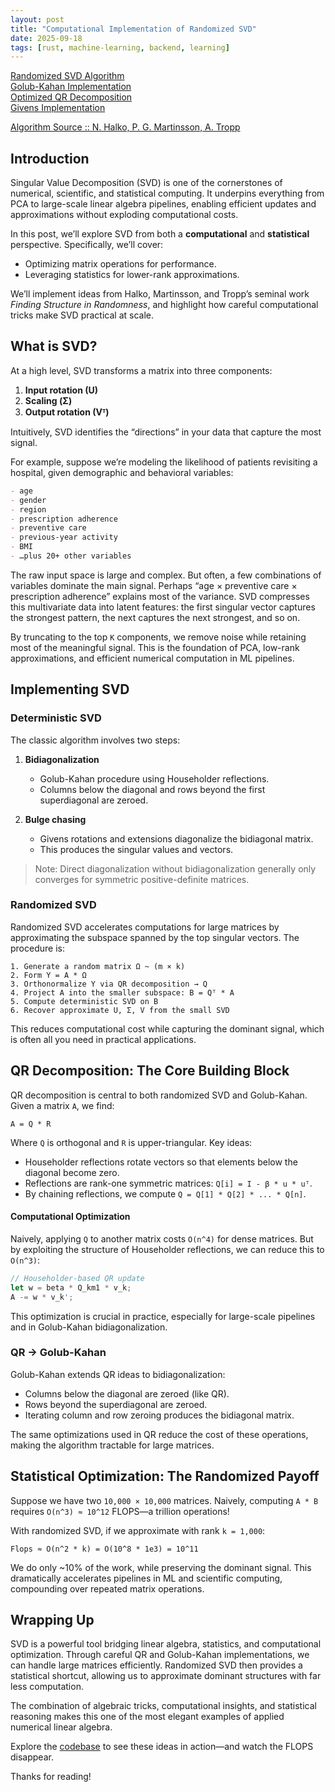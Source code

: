 ```yaml
---
layout: post
title: "Computational Implementation of Randomized SVD"
date: 2025-09-18
tags: [rust, machine-learning, backend, learning]
---
```


[Randomized SVD Algorithm](https://github.com/cyancirrus/stellar-math/blob/main/src/solver/randomized_svd.rs)  
[Golub-Kahan Implementation](https://github.com/cyancirrus/stellar-math/blob/main/src/decomposition/svd.rs)  
[Optimized QR Decomposition](https://github.com/cyancirrus/stellar-math/blob/main/src/decomposition/qr.rs)  
[Givens Implementation](https://github.com/cyancirrus/stellar-math/blob/main/src/decomposition/givens.rs)  

[Algorithm Source :: N. Halko, P. G. Martinsson, A. Tropp](https://arxiv.org/pdf/0909.4061)

## Introduction

Singular Value Decomposition (SVD) is one of the cornerstones of numerical, scientific, and statistical computing. It underpins everything from PCA to large-scale linear algebra pipelines, enabling efficient updates and approximations without exploding computational costs.

In this post, we’ll explore SVD from both a **computational** and **statistical** perspective. Specifically, we’ll cover:

- Optimizing matrix operations for performance.  
- Leveraging statistics for lower-rank approximations.  

We’ll implement ideas from Halko, Martinsson, and Tropp’s seminal work *Finding Structure in Randomness*, and highlight how careful computational tricks make SVD practical at scale.


## What is SVD?

At a high level, SVD transforms a matrix into three components:

1. **Input rotation (U)**  
2. **Scaling (Σ)**  
3. **Output rotation (Vᵀ)**

Intuitively, SVD identifies the “directions” in your data that capture the most signal.  

For example, suppose we’re modeling the likelihood of patients revisiting a hospital, given demographic and behavioral variables:

```md
- age
- gender
- region
- prescription adherence
- preventive care
- previous-year activity
- BMI
- …plus 20+ other variables
```

The raw input space is large and complex. But often, a few combinations of variables dominate the main signal. Perhaps “age × preventive care × prescription adherence” explains most of the variance. SVD compresses this multivariate data into latent features: the first singular vector captures the strongest pattern, the next captures the next strongest, and so on.

By truncating to the top `K` components, we remove noise while retaining most of the meaningful signal. This is the foundation of PCA, low-rank approximations, and efficient numerical computation in ML pipelines.



## Implementing SVD

### Deterministic SVD

The classic algorithm involves two steps:

1. **Bidiagonalization**

   * Golub-Kahan procedure using Householder reflections.
   * Columns below the diagonal and rows beyond the first superdiagonal are zeroed.

2. **Bulge chasing**

   * Givens rotations and extensions diagonalize the bidiagonal matrix.
   * This produces the singular values and vectors.

> Note: Direct diagonalization without bidiagonalization generally only converges for symmetric positive-definite matrices.



### Randomized SVD

Randomized SVD accelerates computations for large matrices by approximating the subspace spanned by the top singular vectors. The procedure is:

```text
1. Generate a random matrix Ω ~ (m × k)
2. Form Y = A * Ω
3. Orthonormalize Y via QR decomposition → Q
4. Project A into the smaller subspace: B = Qᵀ * A
5. Compute deterministic SVD on B
6. Recover approximate U, Σ, V from the small SVD
```

This reduces computational cost while capturing the dominant signal, which is often all you need in practical applications.



## QR Decomposition: The Core Building Block

QR decomposition is central to both randomized SVD and Golub-Kahan. Given a matrix `A`, we find:

```
A = Q * R
```

Where `Q` is orthogonal and `R` is upper-triangular. Key ideas:

* Householder reflections rotate vectors so that elements below the diagonal become zero.
* Reflections are rank-one symmetric matrices: `Q[i] = I - β * u * uᵀ`.
* By chaining reflections, we compute `Q = Q[1] * Q[2] * ... * Q[n]`.

#### Computational Optimization

Naively, applying `Q` to another matrix costs `O(n^4)` for dense matrices. But by exploiting the structure of Householder reflections, we can reduce this to `O(n^3)`:

```rust
// Householder-based QR update
let w = beta * Q_km1 * v_k;
A -= w * v_k';
```

This optimization is crucial in practice, especially for large-scale pipelines and in Golub-Kahan bidiagonalization.



### QR → Golub-Kahan

Golub-Kahan extends QR ideas to bidiagonalization:

* Columns below the diagonal are zeroed (like QR).
* Rows beyond the superdiagonal are zeroed.
* Iterating column and row zeroing produces the bidiagonal matrix.

The same optimizations used in QR reduce the cost of these operations, making the algorithm tractable for large matrices.



## Statistical Optimization: The Randomized Payoff

Suppose we have two `10,000 × 10,000` matrices. Naively, computing `A * B` requires `O(n^3) ≈ 10^12` FLOPS—a trillion operations!

With randomized SVD, if we approximate with rank `k = 1,000`:

```
Flops ≈ O(n^2 * k) = O(10^8 * 1e3) = 10^11
```

We do only ~10% of the work, while preserving the dominant signal. This dramatically accelerates pipelines in ML and scientific computing, compounding over repeated matrix operations.


## Wrapping Up

SVD is a powerful tool bridging linear algebra, statistics, and computational optimization. Through careful QR and Golub-Kahan implementations, we can handle large matrices efficiently. Randomized SVD then provides a statistical shortcut, allowing us to approximate dominant structures with far less computation.

The combination of algebraic tricks, computational insights, and statistical reasoning makes this one of the most elegant examples of applied numerical linear algebra.

Explore the [codebase](https://github.com/cyancirrus/stellar-math) to see these ideas in action—and watch the FLOPS disappear.

Thanks for reading!
